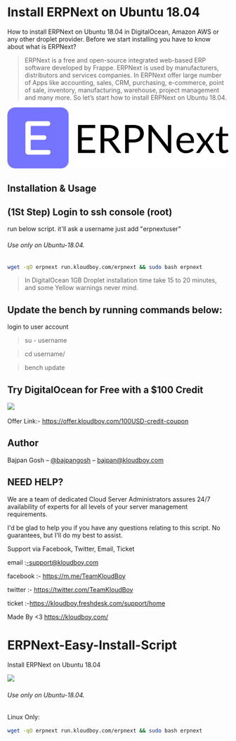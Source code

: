 # Install ERPNext on Ubuntu 18.04
How to install ERPNext on Ubuntu 18.04 in DigitalOcean, Amazon AWS or any other droplet provider. Before we start installing you have to know about what is ERPNext?

> ERPNext is a free and open-source integrated web-based ERP software developed by Frappe. ERPNext is used by manufacturers, distributors and services companies. In ERPNext offer large number of Apps like accounting, sales, CRM, purchasing, e-commerce, point of sale, inventory, manufacturing, warehouse, project management and many more. So let’s start how to install ERPNext on Ubuntu 18.04.

![](erpnext-logo.png)

## Installation & Usage

## (1St Step) Login to ssh console (root)

run below script. it'll ask a username just add "erpnextuser"

###### Use only on Ubuntu-18.04.

```sh
wget -qO erpnext run.kloudboy.com/erpnext && sudo bash erpnext
```

> In DigitalOcean 1GB Droplet installation time take 15 to 20 minutes, and some Yellow warnings never mind.

## Update the bench by running commands below:

login to user account

> su - username

> cd username/

> bench update

## Try DigitalOcean for Free with a $100 Credit

![](https://github.com/bajpangosh/High-Traffic-wordpress-server-configuration/raw/master/of.gif)

Offer Link:- https://offer.kloudboy.com/100USD-credit-coupon

## Author

Bajpan Gosh – [@bajpangosh](https://twitter.com/bajpangosh) – bajpan@kloudboy.com


## NEED HELP?

We are a team of dedicated Cloud Server Administrators assures 24/7 availability of experts for all levels of your server management requirements.

I'd be glad to help you if you have any questions relating to this script. No guarantees, but I'll do my best to assist.

Support via Facebook, Twitter, Email, Ticket

email    :-support@kloudboy.com

facebook :- https://m.me/TeamKloudBoy

twitter  :- https://twitter.com/TeamKloudBoy

ticket   :-https://kloudboy.freshdesk.com/support/home

Made By <3 https://kloudboy.com/






















# ERPNext-Easy-Install-Script
Install ERPNext on Ubuntu 18.04

![](cf.png)
###### Use only on Ubuntu-18.04.

Linux Only:

```sh
wget -qO erpnext run.kloudboy.com/erpnext && sudo bash erpnext
```
